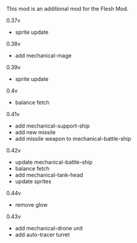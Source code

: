 This mod is an additional mod for the Flesh Mod.

0.37v
- sprite update

0.38v
- add mechanical-mage

0.39v
- sprite update

0.4v
- balance fetch

0.41v
- add mechanical-support-ship
- add new missile
- add missile weapon to mechanical-battle-ship

0.42v
- update mechanical-battle-ship
- balance fetch
- add mechanical-tank-head
- update sprites

0.44v
- remove glow

0.43v
- add mechanical-drone unit
- add auto-tracer turret
